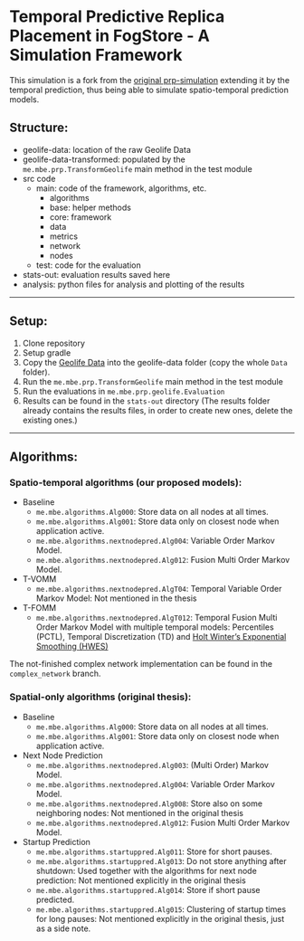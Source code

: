 # Temporal Predictive Replica Placement in FogStore - A Simulation Framework

This simulation is a fork from the [original prp-simulation](https://github.com/MalteBellmann/prp-simulation) extending it by the temporal prediction, thus being able to simulate spatio-temporal prediction models.


## Structure:

- geolife-data: location of the raw Geolife Data
- geolife-data-transformed: populated by the `me.mbe.prp.TransformGeolife` main method in the test module
- src code
    - main: code of the framework, algorithms, etc.
        - algorithms
        - base: helper methods
        - core: framework
        - data
        - metrics
        - network
        - nodes
    - test: code for the evaluation
- stats-out: evaluation results saved here
- analysis: python files for analysis and plotting of the results

---

## Setup:

1. Clone repository
2. Setup gradle
3. Copy the [Geolife Data][1] into the geolife-data folder (copy the whole `Data` folder).
4. Run the `me.mbe.prp.TransformGeolife` main method in the test module
5. Run the evaluations in `me.mbe.prp.geolife.Evaluation`
6. Results can be found in the `stats-out` directory (The results folder already contains the results files, in order to create new ones, delete the existing ones.)

---

## Algorithms:

### Spatio-temporal algorithms (our proposed models):
- Baseline
    - `me.mbe.algorithms.Alg000`: Store data on all nodes at all times.
    - `me.mbe.algorithms.Alg001`: Store data only on closest node when application active.
    - `me.mbe.algorithms.nextnodepred.Alg004`: Variable Order Markov Model.
    - `me.mbe.algorithms.nextnodepred.Alg012`: Fusion Multi Order Markov Model.
- T-VOMM
    - `me.mbe.algorithms.nextnodepred.AlgT04`: Temporal Variable Order Markov Model: Not mentioned in the thesis
- T-FOMM
    - `me.mbe.algorithms.nextnodepred.AlgT012`: Temporal Fusion Multi Order Markov Model with multiple temporal models: Percentiles (PCTL), Temporal Discretization (TD) and [Holt Winter’s Exponential Smoothing (HWES)](https://github.com/nchandra/ExponentialSmoothing)

The not-finished complex network implementation can be found in the `complex_network` branch.

### Spatial-only algorithms (original thesis):

- Baseline
  - `me.mbe.algorithms.Alg000`: Store data on all nodes at all times.
  - `me.mbe.algorithms.Alg001`: Store data only on closest node when application active.
- Next Node Prediction
  - `me.mbe.algorithms.nextnodepred.Alg003`: (Multi Order) Markov Model.
  - `me.mbe.algorithms.nextnodepred.Alg004`: Variable Order Markov Model.
  - `me.mbe.algorithms.nextnodepred.Alg008`: Store also on some neighboring nodes: Not mentioned in the original thesis
  - `me.mbe.algorithms.nextnodepred.Alg012`: Fusion Multi Order Markov Model.
- Startup Prediction
  - `me.mbe.algorithms.startuppred.Alg011`: Store for short pauses.
  - `me.mbe.algorithms.startuppred.Alg013`: Do not store anything after shutdown: Used together with the algorithms for next node prediction: Not mentioned explicitly in the original thesis
  - `me.mbe.algorithms.startuppred.Alg014`: Store if short pause predicted.
  - `me.mbe.algorithms.startuppred.Alg015`: Clustering of startup times for long pauses: Not mentioned explicitly in the original thesis, just as a side note.

[1]: https://www.microsoft.com/en-us/download/details.aspx?id=52367
